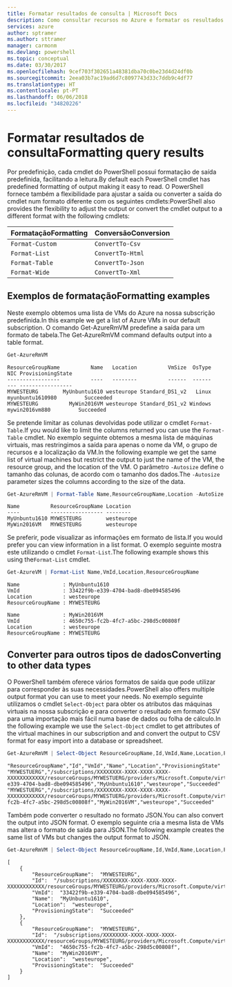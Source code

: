 ```yaml
---
title: Formatar resultados de consulta | Microsoft Docs
description: Como consultar recursos no Azure e formatar os resultados.
services: azure
author: sptramer
ms.author: sttramer
manager: carmonm
ms.devlang: powershell
ms.topic: conceptual
ms.date: 03/30/2017
ms.openlocfilehash: 9cef703f302651a48381dba70c0be23d4d24df0b
ms.sourcegitcommit: 2eea03b7ac19ad6d7c8097743d33c7ddb9c4df77
ms.translationtype: HT
ms.contentlocale: pt-PT
ms.lasthandoff: 06/06/2018
ms.locfileid: "34820226"
---
```

# <a name="formatting-query-results"></a><span data-ttu-id="973fa-103">Formatar resultados de consulta</span><span class="sxs-lookup"><span data-stu-id="973fa-103">Formatting query results</span></span>

<span data-ttu-id="973fa-104">Por predefinição, cada cmdlet do PowerShell possui formatação de saída predefinida, facilitando a leitura.</span><span class="sxs-lookup"><span data-stu-id="973fa-104">By default each PowerShell cmdlet has predefined formatting of output making it easy to read.</span></span>  <span data-ttu-id="973fa-105">O PowerShell fornece também a flexibilidade para ajustar a saída ou converter a saída do cmdlet num formato diferente com os seguintes cmdlets:</span><span class="sxs-lookup"><span data-stu-id="973fa-105">PowerShell also provides the flexibility to adjust the output or convert the cmdlet output to a different format with the following cmdlets:</span></span>

| <span data-ttu-id="973fa-106">Formatação</span><span class="sxs-lookup"><span data-stu-id="973fa-106">Formatting</span></span>      | <span data-ttu-id="973fa-107">Conversão</span><span class="sxs-lookup"><span data-stu-id="973fa-107">Conversion</span></span>       |
|-----------------|------------------|
| `Format-Custom` | `ConvertTo-Csv`  |
| `Format-List`   | `ConvertTo-Html` |
| `Format-Table`  | `ConvertTo-Json` |
| `Format-Wide`   | `ConvertTo-Xml`  |

## <a name="formatting-examples"></a><span data-ttu-id="973fa-108">Exemplos de formatação</span><span class="sxs-lookup"><span data-stu-id="973fa-108">Formatting examples</span></span>

<span data-ttu-id="973fa-109">Neste exemplo obtemos uma lista de VMs do Azure na nossa subscrição predefinida.</span><span class="sxs-lookup"><span data-stu-id="973fa-109">In this example we get a list of Azure VMs in our default subscription.</span></span>  <span data-ttu-id="973fa-110">O comando Get-AzureRmVM predefine a saída para um formato de tabela.</span><span class="sxs-lookup"><span data-stu-id="973fa-110">The Get-AzureRmVM command defaults output into a table format.</span></span>

```powershell
Get-AzureRmVM
```

```
ResourceGroupName          Name   Location          VmSize  OsType              NIC ProvisioningState
-----------------          ----   --------          ------  ------              --- -----------------
MYWESTEURG        MyUnbuntu1610 westeurope Standard_DS1_v2   Linux myunbuntu1610980         Succeeded
MYWESTEURG          MyWin2016VM westeurope Standard_DS1_v2 Windows   mywin2016vm880         Succeeded
```

<span data-ttu-id="973fa-111">Se pretende limitar as colunas devolvidas pode utilizar o cmdlet `Format-Table`.</span><span class="sxs-lookup"><span data-stu-id="973fa-111">If you would like to limit the columns returned you can use the `Format-Table` cmdlet.</span></span> <span data-ttu-id="973fa-112">No exemplo seguinte obtemos a mesma lista de máquinas virtuais, mas restringimos a saída para apenas o nome da VM, o grupo de recursos e a localização da VM.</span><span class="sxs-lookup"><span data-stu-id="973fa-112">In the following example we get the same list of virtual machines but restrict the output to just the name of the VM, the resource group, and the location of the VM.</span></span>  <span data-ttu-id="973fa-113">O parâmetro `-Autosize` define o tamanho das colunas, de acordo com o tamanho dos dados.</span><span class="sxs-lookup"><span data-stu-id="973fa-113">The `-Autosize` parameter sizes the columns according to the size of the data.</span></span>

```powershell
Get-AzureRmVM | Format-Table Name,ResourceGroupName,Location -AutoSize
```

```
Name          ResourceGroupName Location
----          ----------------- --------
MyUnbuntu1610 MYWESTEURG        westeurope
MyWin2016VM   MYWESTEURG        westeurope
```

<span data-ttu-id="973fa-114">Se preferir, pode visualizar as informações em formato de lista.</span><span class="sxs-lookup"><span data-stu-id="973fa-114">If you would prefer you can view information in a list format.</span></span> <span data-ttu-id="973fa-115">O exemplo seguinte mostra este utilizando o cmdlet `Format-List`.</span><span class="sxs-lookup"><span data-stu-id="973fa-115">The following example shows this using the`Format-List` cmdlet.</span></span>

```powershell
Get-AzureVM | Format-List Name,VmId,Location,ResourceGroupName
```

```
Name              : MyUnbuntu1610
VmId              : 33422f9b-e339-4704-bad8-dbe094585496
Location          : westeurope
ResourceGroupName : MYWESTEURG

Name              : MyWin2016VM
VmId              : 4650c755-fc2b-4fc7-a5bc-298d5c00808f
Location          : westeurope
ResourceGroupName : MYWESTEURG
```

## <a name="converting-to-other-data-types"></a><span data-ttu-id="973fa-116">Converter para outros tipos de dados</span><span class="sxs-lookup"><span data-stu-id="973fa-116">Converting to other data types</span></span>

<span data-ttu-id="973fa-117">O PowerShell também oferece vários formatos de saída que pode utilizar para corresponder às suas necessidades.</span><span class="sxs-lookup"><span data-stu-id="973fa-117">PowerShell also offers multiple output format you can use to meet your needs.</span></span>  <span data-ttu-id="973fa-118">No exemplo seguinte utilizamos o cmdlet `Select-Object` para obter os atributos das máquinas virtuais na nossa subscrição e para converter o resultado em formato CSV para uma importação mais fácil numa base de dados ou folha de cálculo.</span><span class="sxs-lookup"><span data-stu-id="973fa-118">In the following example we use the `Select-Object` cmdlet to get attributes of the virtual machines in our subscription and and convert the output to CSV format for easy import into a database or spreadsheet.</span></span>

```powershell
Get-AzureRmVM | Select-Object ResourceGroupName,Id,VmId,Name,Location,ProvisioningState | ConvertTo-Csv -NoTypeInformation
```

```
"ResourceGroupName","Id","VmId","Name","Location","ProvisioningState"
"MYWESTUERG","/subscriptions/XXXXXXXX-XXXX-XXXX-XXXX-XXXXXXXXXXXX/resourceGroups/MYWESTUERG/providers/Microsoft.Compute/virtualMachines/MyUnbuntu1610","33422f9b-e339-4704-bad8-dbe094585496","MyUnbuntu1610","westeurope","Succeeded"
"MYWESTUERG","/subscriptions/XXXXXXXX-XXXX-XXXX-XXXX-XXXXXXXXXXXX/resourceGroups/MYWESTUERG/providers/Microsoft.Compute/virtualMachines/MyWin2016VM","4650c755-fc2b-4fc7-a5bc-298d5c00808f","MyWin2016VM","westeurope","Succeeded"
```

<span data-ttu-id="973fa-119">Também pode converter o resultado no formato JSON.</span><span class="sxs-lookup"><span data-stu-id="973fa-119">You can also convert the output into JSON format.</span></span>  <span data-ttu-id="973fa-120">O exemplo seguinte cria a mesma lista de VMs mas altera o formato de saída para JSON.</span><span class="sxs-lookup"><span data-stu-id="973fa-120">The following example creates the same list of VMs but changes the output format to JSON.</span></span>

```powershell
Get-AzureRmVM | Select-Object ResourceGroupName,Id,VmId,Name,Location,ProvisioningState | ConvertTo-Json
```

```
[
    {
        "ResourceGroupName":  "MYWESTEURG",
        "Id":  "/subscriptions/XXXXXXXX-XXXX-XXXX-XXXX-XXXXXXXXXXXX/resourceGroups/MYWESTEURG/providers/Microsoft.Compute/virtualMachines/MyUnbuntu1610",
        "VmId":  "33422f9b-e339-4704-bad8-dbe094585496",
        "Name":  "MyUnbuntu1610",
        "Location":  "westeurope",
        "ProvisioningState":  "Succeeded"
    },
    {
        "ResourceGroupName":  "MYWESTEURG",
        "Id":  "/subscriptions/XXXXXXXX-XXXX-XXXX-XXXX-XXXXXXXXXXXX/resourceGroups/MYWESTEURG/providers/Microsoft.Compute/virtualMachines/MyWin2016VM",
        "VmId":  "4650c755-fc2b-4fc7-a5bc-298d5c00808f",
        "Name":  "MyWin2016VM",
        "Location":  "westeurope",
        "ProvisioningState":  "Succeeded"
    }
]
```
